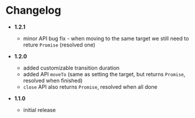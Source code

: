 # Changelog

* __1.2.1__
  * minor API bug fix - when moving to the same target we still need to reture `Promise` (resolved one)

* __1.2.0__
  * added customizable transition duration
  * added API `moveTo` (same as setting the target, but returns `Promise`, resolved when finished)
  * `close` API also returns `Promise`, resolved when all done

* __1.1.0__
  * initial release